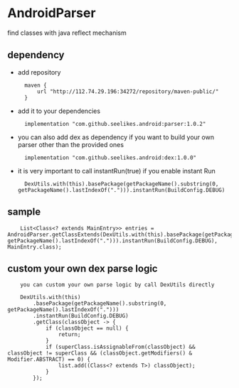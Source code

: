 # AndroidParser
find classes with java reflect mechanism
## dependency
* add repository

        maven {
            url "http://112.74.29.196:34272/repository/maven-public/"
        }
* add it to your dependencies

        implementation "com.github.seelikes.android:parser:1.0.2"

* you can also add dex as dependency if you want to build your own parser other than the provided ones

        implementation "com.github.seelikes.android:dex:1.0.0"

* it is very important to call instantRun(true) if you enable instant Run

        DexUtils.with(this).basePackage(getPackageName().substring(0, getPackageName().lastIndexOf("."))).instantRun(BuildConfig.DEBUG)

## sample

        List<Class<? extends MainEntry>> entries = AndroidParser.getClassExtends(DexUtils.with(this).basePackage(getPackageName().substring(0, getPackageName().lastIndexOf("."))).instantRun(BuildConfig.DEBUG), MainEntry.class);

## custom your own dex parse logic

        you can custom your own parse logic by call DexUtils directly

        DexUtils.with(this)
            .basePackage(getPackageName().substring(0, getPackageName().lastIndexOf(".")))
            .instantRun(BuildConfig.DEBUG)
            .getClass(classObject -> {
                if (classObject == null) {
                    return;
                }
                if (superClass.isAssignableFrom(classObject) && classObject != superClass && (classObject.getModifiers() & Modifier.ABSTRACT) == 0) {
                    list.add((Class<? extends T>) classObject);
                }
            });
